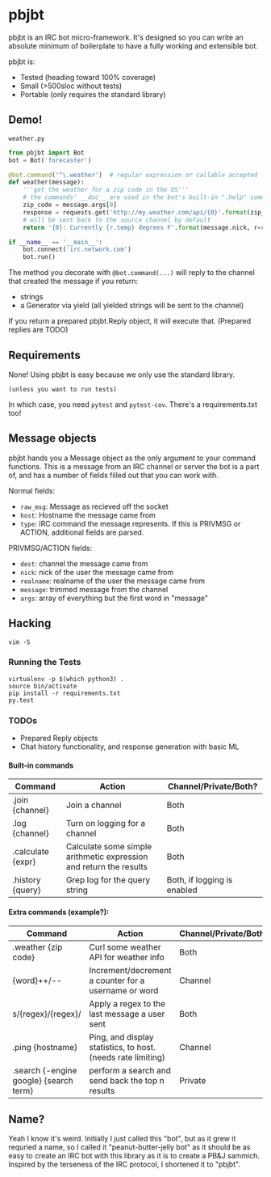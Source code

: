 # pbjbt

pbjbt is an IRC bot micro-framework. It's designed so you can write an absolute minimum of boilerplate to have a fully working and extensible bot.

pbjbt is:
- Tested (heading toward 100% coverage)
- Small (>500sloc without tests)
- Portable (only requires the standard library)

## Demo!

`weather.py`

```python
from pbjbt import Bot
bot = Bot('forecaster')

@bot.command('^\.weather')  # regular expression or callable accepted
def weather(message):
    '''get the weather for a zip code in the US'''
    # the commands' __doc__ are used in the bot's built-in ".help" command
    zip_code = message.args[0]
    response = requests.get('http://my.weather.com/api/{0}'.format(zip_code))
    # will be sent back to the source channel by default
    return '{0}: Currently {r.temp} degrees F'.format(message.nick, r=response.json())

if __name__ == '__main__':
    bot.connect('irc.network.com')
    bot.run()
```

The method you decorate with `@bot.command(...)` will reply to the channel that created the message if you return:
- strings
- a Generator via yield (all yielded strings will be sent to the channel)

If you return a prepared pbjbt.Reply object, it will execute that. (Prepared replies are TODO)

## Requirements

None! Using pbjbt is easy because we only use the standard library.

`(unless you want to run tests)`

In which case, you need `pytest` and `pytest-cov`. There's a requirements.txt too!

## Message objects

pbjbt hands you a Message object as the only argument to your command functions. This is a message from an IRC channel
or server the bot is a part of, and has a number of fields filled out that you can work with.

Normal fields:
- `raw_msg`: Message as recieved off the socket
- `host`: Hostname the message came from
- `type`: IRC command the message represents. If this is PRIVMSG or ACTION, additional fields are parsed.

PRIVMSG/ACTION fields:
- `dest`: channel the message came from
- `nick`: nick of the user the message came from
- `realname`: realname of the user the message came from
- `message`: trimmed message from the channel
- `args`: array of everything but the first word in "message"

## Hacking

`vim -S`

### Running the Tests

```shell
virtualenv -p $(which python3) .
source bin/activate
pip install -r requirements.txt
py.test
```

### TODOs

- Prepared Reply objects
- Chat history functionality, and response generation with basic ML

#### Built-in commands

| Command | Action | Channel/Private/Both? |
| ------- | ------ | --------------------- |
| .join {channel} | Join a channel | Both |
| .log {channel} | Turn on logging for a channel | Both |
| .calculate {expr} | Calculate some simple arithmetic expression and return the results | Both |
| .history {query} | Grep log for the query string | Both, if logging is enabled |

#### Extra commands (example?):

| Command | Action | Channel/Private/Both? |
| ------- | ------ | --------------------- |
| .weather {zip code} | Curl some weather API for weather info | Both |
| {word}++/-- | Increment/decrement a counter for a username or word | Channel |
| s/{regex}/{regex}/ | Apply a regex to the last message a user sent | Both |
| .ping {hostname} | Ping, and display statistics, to host. (needs rate limiting) | Channel |
| .search {-engine google} {search term} | perform a search and send back the top n results | Private |

## Name?

Yeah I know it's weird. Initially I just called this "bot", but as it grew it
requried a name, so I called it "peanut-butter-jelly bot" as it should be as easy
to create an IRC bot with this library as it is to create a PB&J sammich.
Inspired by the terseness of the IRC protocol, I shortened it to "pbjbt".
